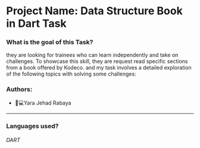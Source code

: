 # Project Name: Data Structure Book in Dart Task

### What is the goal of this Task?
they are looking for trainees who can learn independently and take on challenges. To showcase this skill, they are  request  read specific sections from a book offered by Kodeco. and my task involves a detailed exploration of the following topics with solving some challenges:
### Authors:
* 	👩💻Yara Jehad Rabaya
_______________________________________________________________________________________________________________________
### Languages used?
###### DART
